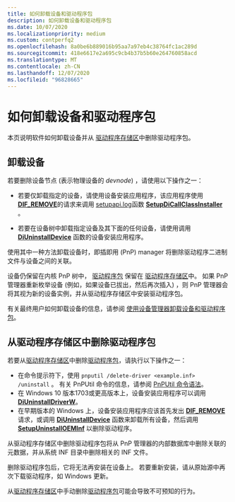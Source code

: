 ```yaml
---
title: 如何卸载设备和驱动程序包
description: 如何卸载设备和驱动程序包
ms.date: 10/07/2020
ms.localizationpriority: medium
ms.custom: contperfq2
ms.openlocfilehash: 8a0be6b889016b95aa7a97eb4c38764fc1ac289d
ms.sourcegitcommit: 418e6617e2a695c9cb4b37b5b60e264760858acd
ms.translationtype: MT
ms.contentlocale: zh-CN
ms.lasthandoff: 12/07/2020
ms.locfileid: "96828665"
---
```

# <a name="how-devices-and-driver-packages-are-uninstalled"></a>如何卸载设备和驱动程序包

本页说明软件如何卸载设备并从 [驱动程序存储区](driver-store.md)中删除驱动程序包。

## <a name="uninstalling-the-device"></a>卸载设备

若要删除设备节点 (表示物理设备的 *devnode*) ，请使用以下操作之一：

* 若要仅卸载指定的设备，请使用设备安装应用程序，该应用程序使用 [**DIF_REMOVE**](./dif-remove.md)的请求来调用 [setupapi.log](setupapi.md)函数 [**SetupDiCallClassInstaller**](/windows/win32/api/setupapi/nf-setupapi-setupdicallclassinstaller) 。

* 若要在设备树中卸载指定设备及其下面的任何设备，请使用调用 [**DiUninstallDevice**](/windows/win32/api/newdev/nf-newdev-diuninstalldevice) 函数的设备安装应用程序。

使用其中一种方法卸载设备时，即插即用 (PnP) manager 将删除驱动程序二进制文件与设备之间的关联。

设备仍保留在内核 PnP 树中， [驱动程序包](driver-packages.md) 保留在 [驱动程序存储区](driver-store.md)中。 如果 PnP 管理器重新枚举设备 (例如，如果设备已拔出，然后再次插入) ，则 PnP 管理器会将其视为新的设备实例，并从驱动程序存储区中安装驱动程序包。

有关最终用户如何卸载设备的信息，请参阅  [使用设备管理器卸载设备和驱动程序包](using-device-manager-to-uninstall-devices-and-driver-packages.md)。

## <a name="deleting-a-driver-package-from-the-driver-store"></a>从驱动程序存储区中删除驱动程序包

若要从[驱动程序存储区](driver-store.md)中删除[驱动程序包](driver-packages.md)，请执行以下操作之一：

* 在命令提示符下，使用 `pnputil /delete-driver <example.inf> /uninstall` 。 有关 PnPUtil 命令的信息，请参阅 [PnPUtil 命令语法](../devtest/pnputil-command-syntax.md)。
* 在 Windows 10 版本1703或更高版本上，设备安装应用程序可以调用 [**DiUninstallDriverW**](/windows/win32/api/newdev/nf-newdev-diuninstalldriverw)。
* 在早期版本的 Windows 上，设备安装应用程序应该首先发出 [**DIF_REMOVE**](./dif-remove.md) 请求，或调用 [**DiUninstallDevice**](/windows/win32/api/newdev/nf-newdev-diuninstalldevice) 函数来卸载所有设备，然后调用 [**SetupUninstallOEMInf**](/windows/win32/api/setupapi/nf-setupapi-setupuninstalloeminfa) 以删除驱动程序。

从驱动程序存储区中删除驱动程序包将从 PnP 管理器的内部数据库中删除关联的元数据，并从系统 INF 目录中删除相关的 INF 文件。

删除驱动程序包后，它将无法再安装在设备上。 若要重新安装，请从原始源中再次下载驱动程序，如 Windows 更新。

从[驱动程序存储区](driver-store.md)中手动删除[驱动程序包](driver-packages.md)可能会导致不可预知的行为。
